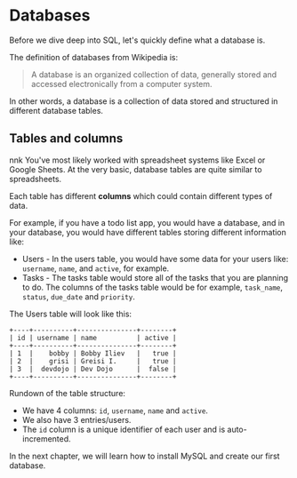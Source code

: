 # Databases

Before we dive deep into SQL, let's quickly define what a database is.

The definition of databases from Wikipedia is:

> A database is an organized collection of data, generally stored and accessed electronically from a computer system.

In other words, a database is a collection of data stored and structured in different database tables.

## Tables and columns
nnk
You've most likely worked with spreadsheet systems like Excel or Google Sheets. At the very basic, database tables are quite similar to spreadsheets.

Each table has different **columns** which could contain different types of data.

For example, if you have a todo list app, you would have a database, and in your database, you would have different tables storing different information like:

* Users - In the users table, you would have some data for your users like: `username`, `name`, and `active`, for example.
* Tasks - The tasks table would store all of the tasks that you are planning to do. The columns of the tasks table would be for example, `task_name`, `status`, `due_date` and `priority`.

The Users table will look like this:

```
+----+----------+---------------+--------+
| id | username | name          | active |
+----+----------+---------------+--------+
| 1  |    bobby | Bobby Iliev   |   true |
| 2  |    grisi | Greisi I.     |   true |
| 3  |  devdojo | Dev Dojo      |  false |
+----+----------+---------------+--------+
```

Rundown of the table structure:
* We have 4 columns: `id`, `username`, `name` and `active`.
* We also have 3 entries/users.
* The `id` column is a unique identifier of each user and is auto-incremented.

In the next chapter, we will learn how to install MySQL and create our first database.
